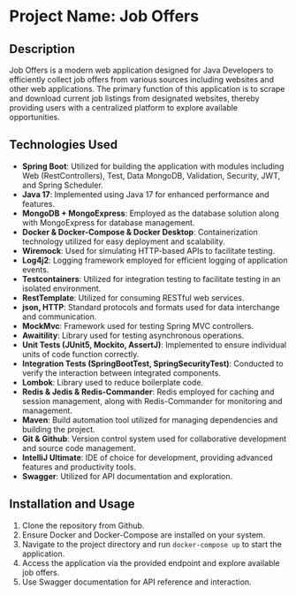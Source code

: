 # Project Name: Job Offers

## Description
Job Offers is a modern web application designed for Java Developers to efficiently collect job offers from various sources including websites and other web applications. The primary function of this application is to scrape and download current job listings from designated websites, thereby providing users with a centralized platform to explore available opportunities.

## Technologies Used
- **Spring Boot**: Utilized for building the application with modules including Web (RestControllers), Test, Data MongoDB, Validation, Security, JWT, and Spring Scheduler.
- **Java 17**: Implemented using Java 17  for enhanced performance and features.
- **MongoDB + MongoExpress**: Employed as the database solution along with MongoExpress for database management.
- **Docker & Docker-Compose & Docker Desktop**: Containerization technology utilized for easy deployment and scalability.
- **Wiremock**: Used for simulating HTTP-based APIs to facilitate testing.
- **Log4j2**: Logging framework employed for efficient logging of application events.
- **Testcontainers**: Utilized for integration testing to facilitate testing in an isolated environment.
- **RestTemplate**: Utilized for consuming RESTful web services.
- **json, HTTP**: Standard protocols and formats used for data interchange and communication.
- **MockMvc**: Framework used for testing Spring MVC controllers.
- **Awaitility**: Library used for testing asynchronous operations.
- **Unit Tests (JUnit5, Mockito, AssertJ)**: Implemented to ensure individual units of code function correctly.
- **Integration Tests (SpringBootTest, SpringSecurityTest)**: Conducted to verify the interaction between integrated components.
- **Lombok**: Library used to reduce boilerplate code.
- **Redis & Jedis & Redis-Commander**: Redis employed for caching and session management, along with Redis-Commander for monitoring and management.
- **Maven**: Build automation tool utilized for managing dependencies and building the project.
- **Git & Github**: Version control system used for collaborative development and source code management.
- **IntelliJ Ultimate**: IDE of choice for development, providing advanced features and productivity tools.
- **Swagger**: Utilized for API documentation and exploration.

## Installation and Usage
1. Clone the repository from Github.
2. Ensure Docker and Docker-Compose are installed on your system.
3. Navigate to the project directory and run `docker-compose up` to start the application.
4. Access the application via the provided endpoint and explore available job offers.
5. Use Swagger documentation for API reference and interaction.


